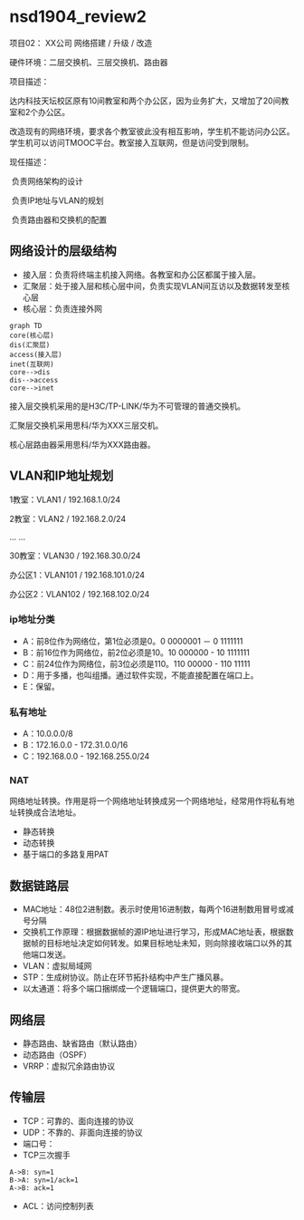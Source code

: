 # nsd1904_review2

项目02： XX公司 网络搭建 / 升级 / 改造

硬件环境：二层交换机、三层交换机、路由器

项目描述：

​		达内科技天坛校区原有10间教室和两个办公区，因为业务扩大，又增加了20间教室和2个办公区。

​		改造现有的网络环境，要求各个教室彼此没有相互影响，学生机不能访问办公区。学生机可以访问TMOOC平台。教室接入互联网，但是访问受到限制。

现任描述：

​		负责网络架构的设计

​		负责IP地址与VLAN的规划

​		负责路由器和交换机的配置

## 网络设计的层级结构

- 接入层：负责将终端主机接入网络。各教室和办公区都属于接入层。
- 汇聚层：处于接入层和核心层中间，负责实现VLAN间互访以及数据转发至核心层
- 核心层：负责连接外网

```mermaid
graph TD
core(核心层)
dis(汇聚层)
access(接入层)
inet(互联网)
core-->dis
dis-->access
core-->inet
```

接入层交换机采用的是H3C/TP-LINK/华为不可管理的普通交换机。

汇聚层交换机采用思科/华为XXX三层交机。

核心层路由器采用思科/华为XXX路由器。

## VLAN和IP地址规划

1教室：VLAN1 / 192.168.1.0/24

2教室：VLAN2 / 192.168.2.0/24

... ...

30教室：VLAN30 / 192.168.30.0/24

办公区1：VLAN101 / 192.168.101.0/24

办公区2：VLAN102 / 192.168.102.0/24

### ip地址分类

- A：前8位作为网络位，第1位必须是0。0 0000001 － 0 1111111
- B：前16位作为网络位，前2位必须是10。10 000000 - 10 1111111
- C：前24位作为网络位，前3位必须是110。110 00000 - 110 11111
- D：用于多播，也叫组播。通过软件实现，不能直接配置在端口上。
- E：保留。

### 私有地址

- A：10.0.0.0/8
- B：172.16.0.0 - 172.31.0.0/16
- C：192.168.0.0 - 192.168.255.0/24

### NAT

网络地址转换。作用是将一个网络地址转换成另一个网络地址，经常用作将私有地址转换成合法地址。

- 静态转换
- 动态转换
- 基于端口的多路复用PAT

## 数据链路层

- MAC地址：48位2进制数。表示时使用16进制数，每两个16进制数用冒号或减号分隔
- 交换机工作原理：根据数据帧的源IP地址进行学习，形成MAC地址表，根据数据帧的目标地址决定如何转发。如果目标地址未知，则向除接收端口以外的其他端口发送。
- VLAN：虚拟局域网
- STP：生成树协议。防止在环节拓扑结构中产生广播风暴。
- 以太通道：将多个端口捆绑成一个逻辑端口，提供更大的带宽。

## 网络层

- 静态路由、缺省路由（默认路由）
- 动态路由（OSPF）
- VRRP：虚拟冗余路由协议

## 传输层

- TCP：可靠的、面向连接的协议
- UDP：不靠的、非面向连接的协议
- 端口号：
- TCP三次握手

```sequence
A->B: syn=1
B->A: syn=1/ack=1
A->B: ack=1
```

- ACL：访问控制列表





